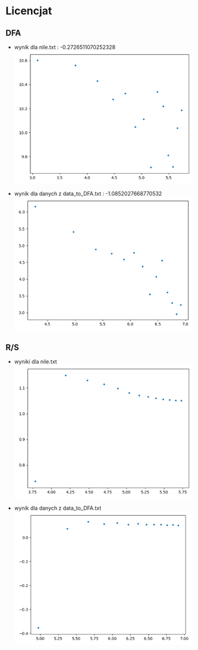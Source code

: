 # Licencjat

## DFA
* wynik dla nile.txt : -0.2726511070252328
![NILE](DFA_nile.png)

* wynik dla danych z data_to_DFA.txt : -1.0852027668770532
![DFA](DFA.png)

## R/S

* wyniki dla nile.txt
![NILE](RS-nile.png)

* wynik dla danych z data_to_DFA.txt
![DFA](RS.png)
